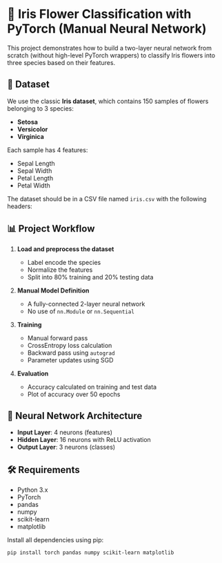 # 🌸 Iris Flower Classification with PyTorch (Manual Neural Network)

This project demonstrates how to build a two-layer neural network from scratch (without high-level PyTorch wrappers) to classify Iris flowers into three species based on their features.

## 📁 Dataset

We use the classic **Iris dataset**, which contains 150 samples of flowers belonging to 3 species:

- **Setosa**
- **Versicolor**
- **Virginica**

Each sample has 4 features:

- Sepal Length
- Sepal Width
- Petal Length
- Petal Width

The dataset should be in a CSV file named `iris.csv` with the following headers:


## 📊 Project Workflow

1. **Load and preprocess the dataset**
   - Label encode the species
   - Normalize the features
   - Split into 80% training and 20% testing data

2. **Manual Model Definition**
   - A fully-connected 2-layer neural network
   - No use of `nn.Module` or `nn.Sequential`

3. **Training**
   - Manual forward pass
   - CrossEntropy loss calculation
   - Backward pass using `autograd`
   - Parameter updates using SGD

4. **Evaluation**
   - Accuracy calculated on training and test data
   - Plot of accuracy over 50 epochs

## 🧠 Neural Network Architecture

- **Input Layer**: 4 neurons (features)
- **Hidden Layer**: 16 neurons with ReLU activation
- **Output Layer**: 3 neurons (classes)

## 🛠 Requirements

- Python 3.x
- PyTorch
- pandas
- numpy
- scikit-learn
- matplotlib

Install all dependencies using pip:

```bash
pip install torch pandas numpy scikit-learn matplotlib
